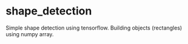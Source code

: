 # shape_detection

Simple shape detection using tensorflow. Building objects (rectangles) using numpy array.
